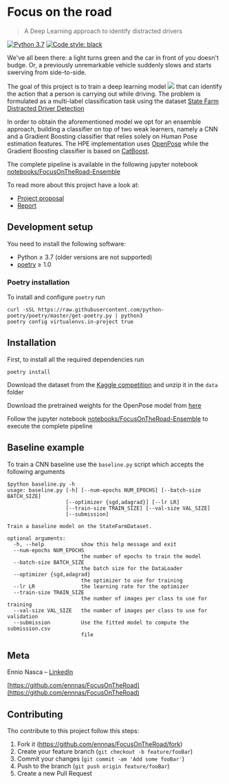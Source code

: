 # Focus on the road
> A Deep Learning approach to identify distracted drivers


[![Python 3.7](https://img.shields.io/badge/Python-3.7-green.svg)](https://shields.io/)
[![Code style: black](https://img.shields.io/badge/code%20style-black-000000.svg)](https://github.com/psf/black)

We've all been there: a light turns green and the car in front of you doesn't budge. 
Or, a previously unremarkable vehicle suddenly slows and starts swerving from side-to-side.

The goal of this project is to train a deep learning model <img src="https://render.githubusercontent.com/render/math?math=f = g(h(X))">
that can identify the action that a person is carrying out while driving. The problem is formulated 
as a multi-label classification task using the dataset [State Farm Distracted Driver Detection](https://www.kaggle.com/c/state-farm-distracted-driver-detection/data)

In order to obtain the aforementioned model we opt for an ensemble approach, building a classifier 
on top of two weak learners, namely a CNN and a Gradient Boosting classifier that relies solely on Human Pose estimation features. 
The HPE implementation uses [OpenPose](https://github.com/CMU-Perceptual-Computing-Lab/openpose) while the 
Gradient Boosting classifier is based on [CatBoost](https://catboost.ai/).

The complete pipeline is available in the following jupyter notebook [notebooks/FocusOnTheRoad-Ensemble](notebooks/FocusOnTheRoad-Ensemble.ipynb) 

To read more about this project have a look at:
- [Project proposal](docs/proposal.pdf)
- [Report](docs/report.pdf)

## Development setup

You need to install the following software:

* Python ≥ 3.7 (older versions are not supported)
* [poetry](https://python-poetry.org/) ≥ 1.0

### Poetry installation
To install and configure `poetry` run 
```shell script
curl -sSL https://raw.githubusercontent.com/python-poetry/poetry/master/get-poetry.py | python3
poetry config virtualenvs.in-project true
```

## Installation

First, to install all the required dependencies run
```shell script
poetry install
```

Download the dataset from the [Kaggle competition](https://www.kaggle.com/c/state-farm-distracted-driver-detection/data) and unzip it in the `data` folder

Download the pretrained weights for the OpenPose model from [here](https://www.dropbox.com/sh/7xbup2qsn7vvjxo/AABaYNMvvNVFRWqyDXl7KQUxa/body_pose_model.pth)

Follow the jupyter notebook [notebooks/FocusOnTheRoad-Ensemble](notebooks/FocusOnTheRoad-Ensemble.ipynb) to execute the complete pipeline

## Baseline example

To train a CNN baseline use the `baseline.py` script which accepts the following arguments

```shell script
$python baseline.py -h
usage: baseline.py [-h] [--num-epochs NUM_EPOCHS] [--batch-size BATCH_SIZE]
                   [--optimizer {sgd,adagrad}] [--lr LR]
                   [--train-size TRAIN_SIZE] [--val-size VAL_SIZE]
                   [--submission]

Train a baseline model on the StateFarmDataset.

optional arguments:
  -h, --help            show this help message and exit
  --num-epochs NUM_EPOCHS
                        the number of epochs to train the model
  --batch-size BATCH_SIZE
                        the batch size for the DataLoader
  --optimizer {sgd,adagrad}
                        the optimizer to use for training
  --lr LR               the learning rate for the optimizer
  --train-size TRAIN_SIZE
                        the number of images per class to use for training
  --val-size VAL_SIZE   the number of images per class to use for validation
  --submission          Use the fitted model to compute the submission.csv
                        file

```
## Meta

Ennio Nasca – [LinkedIn](https://www.linkedin.com/in/ennio-nasca)

[https://github.com/ennnas/FocusOnTheRoad](https://github.com/ennnas/FocusOnTheRoad)

## Contributing

Tho contribute to this project follow this steps:

1. Fork it (<https://github.com/ennnas/FocusOnTheRoad/fork>)
2. Create your feature branch (`git checkout -b feature/fooBar`)
3. Commit your changes (`git commit -am 'Add some fooBar'`)
4. Push to the branch (`git push origin feature/fooBar`)
5. Create a new Pull Request


